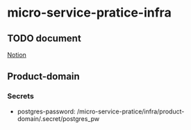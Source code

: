 # micro-service-pratice-infra

## TODO document
[Notion](https://sean810427.notion.site/Micro-Service-d5da9f17db004a4d9508be42f306d1fd)


## Product-domain
### Secrets
   - postgres-password: /micro-service-pratice/infra/product-domain/.secret/postgres_pw 
